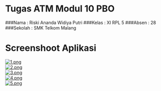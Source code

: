 # Tugas ATM Modul 10 PBO


###Nama      : Riski Ananda Widiya Putri 
###Kelas     : XI RPL 5 
###Absen     : 28 
###Sekolah   : SMK Telkom Malang

# Screenshoot Aplikasi
[![1.png](https://s23.postimg.org/9cs6zpebf/image.png)](https://postimg.org/image/i7t1a833r/) <br>
[![2.png](https://s30.postimg.org/8cg8h6gg1/image.png)](https://postimg.org/image/yxircqit9/) <br>
[![3.png](https://s23.postimg.org/4fy9ju17v/image.png)](https://postimg.org/image/k1fl3sd5z/) <br>
[![4.png](https://s27.postimg.org/ymbx16dkz/image.png)](https://postimg.org/image/93jko5u0v/) <br>
[![5.png](https://s30.postimg.org/h1qfwim1d/image.png)](https://postimg.org/image/4zv22dcst/) <br>
